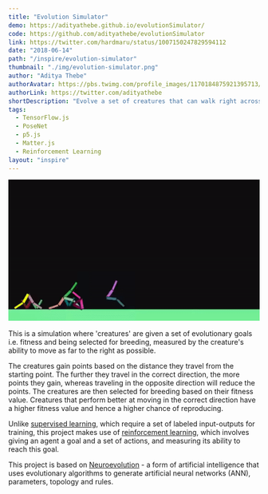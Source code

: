 ```yaml
---
title: "Evolution Simulator"
demo: https://adityathebe.github.io/evolutionSimulator/
code: https://github.com/adityathebe/evolutionSimulator
link: https://twitter.com/hardmaru/status/1007150247829594112
date: "2018-06-14"
path: "/inspire/evolution-simulator"
thumbnail: "./img/evolution-simulator.png"
author: "Aditya Thebe"
authorAvatar: https://pbs.twimg.com/profile_images/1170184875921395713/11XNLRiN_400x400.jpg
authorLink: https://twitter.com/adityathebe
shortDescription: "Evolve a set of creatures that can walk right across the screen"
tags:
  - TensorFlow.js
  - PoseNet
  - p5.js
  - Matter.js
  - Reinforcement Learning
layout: "inspire"
---
```


![Animation](./img/evolution-simulator.gif)

This is a simulation where 'creatures' are given a set of
evolutionary goals i.e. fitness and being selected for breeding, measured by the creature's ability to move as
far to the right as possible.

The creatures gain points based on the distance they travel from the starting point.
The further they travel in the correct direction, the more points they gain,
whereas traveling in the opposite direction will reduce the points.
The creatures are then selected for breeding based on their fitness value.
Creatures that perform better at moving in the correct direction have a
higher fitness value and hence a higher chance of reproducing.

Unlike [supervised learning](https://en.wikipedia.org/wiki/Supervised_learning),
which require a set of labeled input-outputs for training,
this project makes use of
[reinforcement learning](https://en.wikipedia.org/wiki/Reinforcement_learning),
which involves giving an agent a goal and a set of actions, and measuring
its ability to reach this goal.

This project is based on [Neuroevolution](https://en.wikipedia.org/wiki/Neuroevolution) -
a form of artificial intelligence that uses evolutionary algorithms to
generate artificial neural networks (ANN), parameters, topology and rules.
